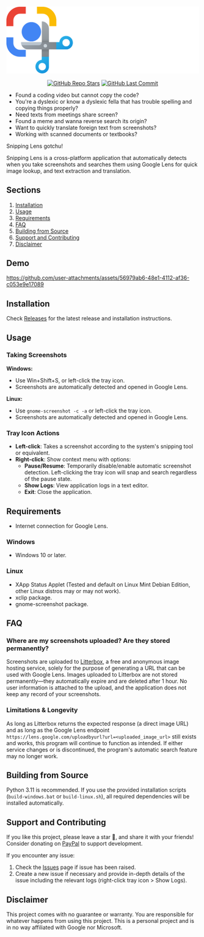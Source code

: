 ![RisPNG/Snipping-Lens](https://github.com/RisPNG/Snipping-Lens/blob/main/banner.png)

<p align="center">
<a href="https://github.com/RisPNG/Snipping-Lens/stargazers"><img alt="GitHub Repo Stars" src="https://img.shields.io/github/stars/RisPNG/Snipping-Lens?style=flat&color=limegreen"></a>
<a href="https://github.com/RisPNG/Snipping-Lens"><img alt="GitHub Last Commit" src="https://img.shields.io/github/last-commit/RisPNG/Snipping-Lens?style=flat&color=lightyellow"></a>
</p>

- Found a coding video but cannot copy the code?
- You're a dyslexic or know a dyslexic fella that has trouble spelling and copying things properly?
- Need texts from meetings share screen?
- Found a meme and wanna reverse search its origin?
- Want to quickly translate foreign text from screenshots?
- Working with scanned documents or textbooks?

Snipping Lens gotchu!

Snipping Lens is a cross-platform application that automatically detects when you take screenshots and searches them using Google Lens for quick image lookup, and text extraction and translation.

## Sections

1. [Installation](#installation)
2. [Usage](#usage)
3. [Requirements](#requirements)
4. [FAQ](#faq)
5. [Building from Source](#building-from-source)
6. [Support and Contributing](#support-and-contributing)
7. [Disclaimer](#disclaimer)

## Demo

https://github.com/user-attachments/assets/56979ab6-48e1-4112-af36-c053e9e17089

## Installation

Check [Releases](https://github.com/RisPNG/Snipping-Lens/releases) for the latest release and installation instructions.

## Usage

### Taking Screenshots

**Windows:**

- Use Win+Shift+S, or left-click the tray icon.
- Screenshots are automatically detected and opened in Google Lens.

**Linux:**

- Use `gnome-screenshot -c -a` or left-click the tray icon.
- Screenshots are automatically detected and opened in Google Lens.

### Tray Icon Actions

- **Left-click**: Takes a screenshot according to the system's snipping tool or equivalent.
- **Right-click**: Show context menu with options:
  - **Pause/Resume**: Temporarily disable/enable automatic screenshot detection. Left-clicking the tray icon will snap and search regardless of the pause state.
  - **Show Logs**: View application logs in a text editor.
  - **Exit**: Close the application.

## Requirements

- Internet connection for Google Lens.

### Windows

- Windows 10 or later.

### Linux

- XApp Status Applet (Tested and default on Linux Mint Debian Edition, other Linux distros may or may not work).
- xclip package.
- gnome-screenshot package.

## FAQ

### Where are my screenshots uploaded? Are they stored permanently?

Screenshots are uploaded to [Litterbox](https://litterbox.catbox.moe/), a free and anonymous image hosting service, solely for the purpose of generating a URL that can be used with Google Lens. Images uploaded to Litterbox are not stored permanently—they automatically expire and are deleted after 1 hour. No user information is attached to the upload, and the application does not keep any record of your screenshots.

### Limitations & Longevity

As long as Litterbox returns the expected response (a direct image URL) and as long as the Google Lens endpoint `https://lens.google.com/uploadbyurl?url=<uploaded_image_url>` still exists and works, this program will continue to function as intended. If either service changes or is discontinued, the program's automatic search feature may no longer work.

## Building from Source

Python 3.11 is recommended. If you use the provided installation scripts (`build-windows.bat` or `build-linux.sh`), all required dependencies will be installed automatically.

## Support and Contributing

If you like this project, please leave a star 🌟, and share it with your friends! Consider donating on [PayPal](https://paypal.me/rispng) to support development.

If you encounter any issue:

1. Check the [Issues](https://github.com/RisPNG/Snipping-Lens/issues) page if issue has been raised.
2. Create a new issue if necessary and provide in-depth details of the issue including the relevant logs (right-click tray icon > Show Logs).

## Disclaimer

This project comes with no guarantee or warranty. You are responsible for whatever happens from using this project. This is a personal project and is in no way affiliated with Google nor Microsoft.
